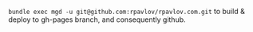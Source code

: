 ```bundle exec mgd -u git@github.com:rpavlov/rpavlov.com.git``` to build & deploy to gh-pages branch, and consequently github.
